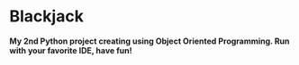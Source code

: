 # Blackjack

<b> My 2nd Python project creating using Object Oriented Programming. Run with your favorite IDE, have fun!</b>
